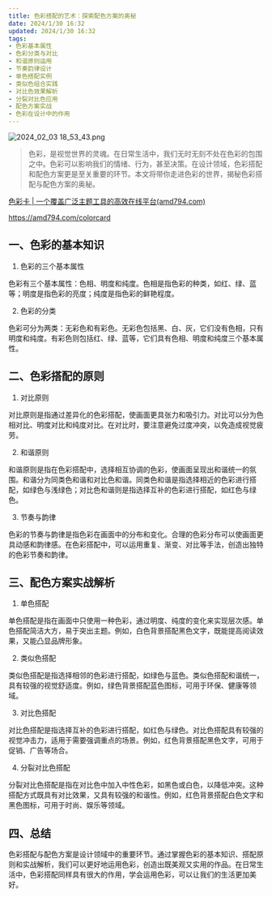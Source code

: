 ```yaml
---
title: 色彩搭配的艺术：探索配色方案的奥秘
date: 2024/1/30 16:32
updated: 2024/1/30 16:32
tags:
- 色彩基本属性
- 色彩分类与对比
- 和谐原则运用
- 节奏韵律设计
- 单色搭配实例
- 类似色组合实践
- 对比色效果解析
- 分裂对比色应用
- 配色方案实战
- 色彩在设计中的作用
---
```


<img src="https://static.amd794.com/blog/images/2024_02_03 18_53_43.png@blog" title="2024_02_03 18_53_43.png" alt="2024_02_03 18_53_43.png"/>


> 色彩，是视觉世界的灵魂。在日常生活中，我们无时无刻不处在色彩的包围之中。色彩可以影响我们的情绪、行为，甚至决策。在设计领域，色彩搭配和配色方案更是至关重要的环节。本文将带你走进色彩的世界，揭秘色彩搭配与配色方案的奥秘。

[色彩卡 | 一个覆盖广泛主题工具的高效在线平台(amd794.com)](https://amd794.com/colorcard)

https://amd794.com/colorcard

## 一、色彩的基本知识

1. 色彩的三个基本属性

色彩有三个基本属性：色相、明度和纯度。色相是指色彩的种类，如红、绿、蓝等；明度是指色彩的亮度；纯度是指色彩的鲜艳程度。

2. 色彩的分类

色彩可分为两类：无彩色和有彩色。无彩色包括黑、白、灰，它们没有色相，只有明度和纯度。有彩色则包括红、绿、蓝等，它们具有色相、明度和纯度三个基本属性。

## 二、色彩搭配的原则

1. 对比原则

对比原则是指通过差异化的色彩搭配，使画面更具张力和吸引力。对比可以分为色相对比、明度对比和纯度对比。在对比时，要注意避免过度冲突，以免造成视觉疲劳。

2. 和谐原则

和谐原则是指在色彩搭配中，选择相互协调的色彩，使画面呈现出和谐统一的氛围。和谐分为同类色和谐和对比色和谐。同类色和谐是指选择相近的色彩进行搭配，如绿色与浅绿色；对比色和谐则是指选择互补的色彩进行搭配，如红色与绿色。

3. 节奏与韵律

色彩的节奏与韵律是指色彩在画面中的分布和变化。合理的色彩分布可以使画面更具动感和韵律感。在色彩搭配中，可以运用重复、渐变、对比等手法，创造出独特的色彩节奏和韵律。

## 三、配色方案实战解析

1. 单色搭配

单色搭配是指在画面中只使用一种色彩，通过明度、纯度的变化来实现层次感。单色搭配简洁大方，易于突出主题。例如，白色背景搭配黑色文字，既能提高阅读效果，又能凸显品牌形象。

2. 类似色搭配

类似色搭配是指选择相邻的色彩进行搭配，如绿色与蓝色。类似色搭配和谐统一，具有较强的视觉舒适度。例如，绿色背景搭配蓝色图标，可用于环保、健康等领域。

3. 对比色搭配

对比色搭配是指选择互补的色彩进行搭配，如红色与绿色。对比色搭配具有较强的视觉冲击力，适用于需要强调重点的场景。例如，红色背景搭配黑色文字，可用于促销、广告等场合。

4. 分裂对比色搭配

分裂对比色搭配是指在对比色中加入中性色彩，如黑色或白色，以降低冲突。这种搭配方式既具有对比效果，又具有较强的和谐性。例如，红色背景搭配白色文字和黑色图标，可用于时尚、娱乐等领域。

## 四、总结

色彩搭配与配色方案是设计领域中的重要环节。通过掌握色彩的基本知识、搭配原则和实战解析，我们可以更好地运用色彩，创造出既美观又实用的作品。在日常生活中，色彩搭配同样具有很大的作用，学会运用色彩，可以让我们的生活更加美好。
